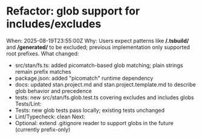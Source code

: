 # Refactor: glob support for includes/excludes

When: 2025-08-19T23:55:00Z
Why: Users expect patterns like **/.tsbuild/** and **/generated/** to be excluded; previous implementation only supported root prefixes.
What changed:

- src/stan/fs.ts: added picomatch-based glob matching; plain strings remain prefix matches
- package.json: added "picomatch" runtime dependency
- docs: updated stan.project.md and stan.project.template.md to describe glob behavior and precedence
- tests: new src/stan/fs.glob.test.ts covering excludes and includes globs
  Tests/Lint:
- Tests: new glob tests pass locally; existing tests unchanged
- Lint/Typecheck: clean
  Next:
- Optional: extend .gitignore reader to support globs in the future (currently prefix-only)
